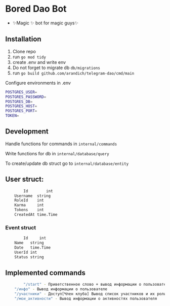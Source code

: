 # Bored Dao Bot


- ✨Magic ✨ bot for magic guys✨


## Installation

1. Clone repo
2. run `go mod tidy`
3. create .env and write env
4. Do not forget to migrate db `db/migrations`
5. run `go build github.com/arandich/telegram-dao/cmd/main`

Configure environments in .env

```sh
POSTGRES_USER=
POSTGRES_PASSWORD=
POSTGRES_DB=
POSTGRES_HOST=
POSTGRES_PORT=
TOKEN=
```

## Development

Handle functions for commands in `internal/commands`

Write functions for db in `internal/database/query`

To create/update db struct go to `internal/database/entity`

## User struct:

```sh
        Id        int
	Username  string
	RoleId    int
	Karma     int
	Tokens    int
	CreatedAt time.Time
```

### Event struct
```sh
        Id     int
	Name   string
	Date   time.Time
	UserId int
	Status string
```

## Implemented commands
```sh
        "/start" - Приветственное слово + вывод информации о пользователе
	"/инфо" - Вывод информации о пользователе
	"/участники" - Доступ[Член клуба] Вывод список участников и их роли
	"/мои_активности" - Вывод информации о активностях пользователя
```

